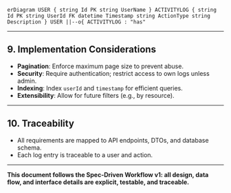 ```mermaid
erDiagram USER { string Id PK string UserName } ACTIVITYLOG { string Id PK string UserId FK datetime Timestamp string ActionType string Description } USER ||--o{ ACTIVITYLOG : "has"
```


---

## 9. Implementation Considerations

- **Pagination**: Enforce maximum page size to prevent abuse.
- **Security**: Require authentication; restrict access to own logs unless admin.
- **Indexing**: Index `userId` and `timestamp` for efficient queries.
- **Extensibility**: Allow for future filters (e.g., by resource).

---

## 10. Traceability

- All requirements are mapped to API endpoints, DTOs, and database schema.
- Each log entry is traceable to a user and action.

---

**This document follows the Spec-Driven Workflow v1: all design, data flow, and interface details are explicit, testable, and traceable.**